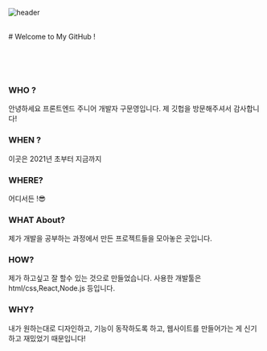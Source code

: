 ![header](https://capsule-render.vercel.app/api?type=wave&color=auto&height=300&section=header&text=Gu%20Munyeong&fontSize=90)

<br/>
# Welcome to My GitHub ! 

<br/><br/><br/>
### WHO ?
 안녕하세요 프론트엔드 주니어 개발자 구문영입니다. 제 깃헙을 방문해주셔서 감사합니다!

### WHEN ? 
 이곳은 2021년 초부터 지금까지

### WHERE?
 어디서든 !😎

### WHAT About?
 제가 개발을 공부하는 과정에서 만든 프로젝트들을 모아놓은 곳입니다. 

### HOW?
 제가 하고싶고 잘 할수 있는 것으로 만들었습니다. 사용한 개발툴은 html/css,React,Node.js 등입니다.

### WHY?
 내가 원하는대로 디자인하고, 기능이 동작하도록 하고, 웹사이트를 만들어가는 게 신기하고 재밌었기 때문입니다! 

 
 

<br/><br/>
<!--
[![Hits](https://hits.seeyoufarm.com/api/count/incr/badge.svg?url=https%3A%2F%2Fgithub.com%2Fgjbae1212%2Fhit-counter&count_bg=%2379C83D&title_bg=%23555555&icon=&icon_color=%230DBC25&title=hits&edge_flat=false)](https://hits.seeyoufarm.com)

**GUMUNYEONG/GUMUNYEONG** is a ✨ _special_ ✨ repository because its `README.md` (this file) appears on your GitHub profile.

Here are some ideas to get you started:

- 🔭 I’m currently working on ...
- 🌱 I’m currently learning ...
- 👯 I’m looking to collaborate on ...
- 🤔 I’m looking for help with ...
- 💬 Ask me about ...
- 📫 How to reach me: ...
- 😄 Pronouns: ...
- ⚡ Fun fact: ...
-->
